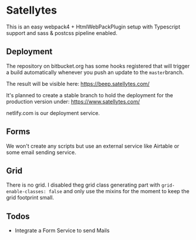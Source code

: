 # Satellytes

This is an easy webpack4 + HtmlWebPackPlugin setup
with Typescript support and sass & postcss pipeline enabled.

## Deployment
The repository on bitbucket.org has some hooks registered
that will trigger a build automatically whenever you push
an update to the `master`branch.

The result will be visible here:
https://beep.satellytes.com/

It's planned to create a stable branch
to hold the deployment for the production version under:
https://www.satellytes.com/

netlify.com is our deployment service.

## Forms
We won't create any scripts but use an external service
like Airtable or some email sending service.

## Grid
There is no grid.
I disabled theg grid class generating part with `grid-enable-classes: false` and only use the mixins for the moment to keep the grid footprint small.

## Todos
+ Integrate a Form Service to send Mails

